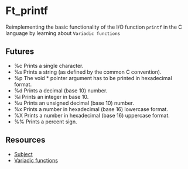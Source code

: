 # Ft_printf

Reimplementing the basic functionality of the I/O function `printf` in the C language by learning about `Variadic functions`

## Futures

- %c Prints a single character.
- %s Prints a string (as defined by the common C convention).
- %p The void * pointer argument has to be printed in hexadecimal format.
- %d Prints a decimal (base 10) number.
- %i Prints an integer in base 10.
- %u Prints an unsigned decimal (base 10) number.
- %x Prints a number in hexadecimal (base 16) lowercase format.
- %X Prints a number in hexadecimal (base 16) uppercase format.
- %% Prints a percent sign.

## Resources
- [Subject](./static/ft_printf.pdf)
- [Variadic functions](https://en.cppreference.com/w/c/variadic)